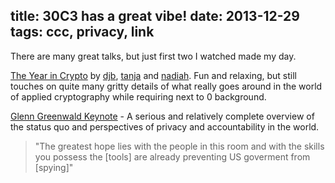 title: 30C3 has a great vibe!
date: 2013-12-29
tags: ccc, privacy, link
----

There are many great talks, but just first two I watched made my day.

[The Year in Crypto](https://www.youtube.com/watch?v=Fty107Us7oc) by [djb](http://cr.yp.to/djb.html), [tanja](https://www.cis.upenn.edu/~nadiah/) and [nadiah](https://www.cis.upenn.edu/~nadiah/). Fun and relaxing, but still touches on quite many gritty details of what really goes around in the world of applied cryptography while requiring next to 0 background.

[Glenn Greenwald Keynote](http://www.youtube.com/watch?v=xEJIR0-KJu0) - A serious and relatively complete overview of the status quo and perspectives of privacy and accountability in the world.

> "The greatest hope lies with the people in this room and with the skills you possess the [tools] are already preventing US goverment from [spying]"

